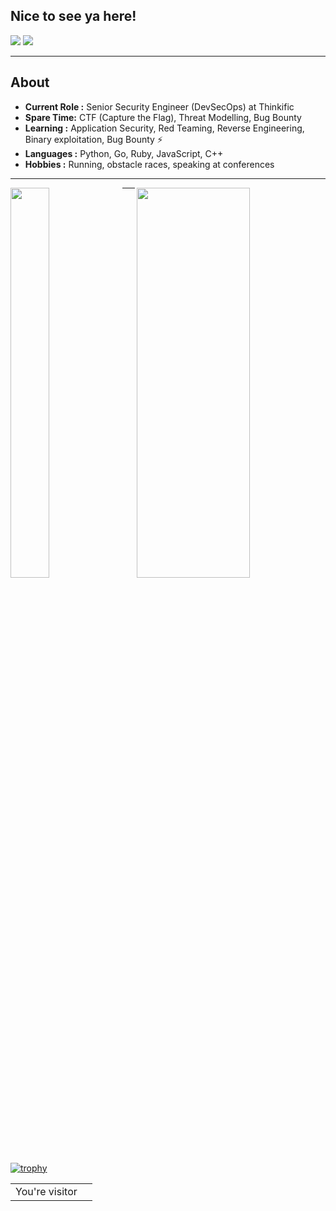 ## Nice to see ya here!
[![](https://img.shields.io/badge/LinkedIn-alekkras-blue)](https://www.linkedin.com/in/alekkras/)
[![](https://img.shields.io/badge/Gmail-alekforwork%40gmail.com-red)](mailto:alekforwork@gmail.com)

---------------------------------------------------------------------------------------------------------------------------------------------------------------------------------
## About

-  **Current Role :** Senior Security Engineer (DevSecOps) at Thinkific
-  **Spare Time:** CTF (Capture the Flag), Threat Modelling, Bug Bounty
-  **Learning :** Application Security, Red Teaming, Reverse Engineering, Binary exploitation, Bug Bounty :zap: 	
-  **Languages :** Python, Go, Ruby, JavaScript, C++
-  **Hobbies :** Running, obstacle races, speaking at conferences

---------------------------------------------------------------------------------------------------------------------------------------------------------------------------------
<div>
  <img align="left" width="35%" height="40%" src="https://github-readme-stats.vercel.app/api/top-langs/?username=alekkras&layout=compact">
  <img align="right" width="60%" height="40%" src="https://github-readme-stats.vercel.app/api?username=alekkras&show_icons=true&count_private=true">
</div>

--------------------------------------------------------------------------------------------------------------------------------------------------------------------------------- 
[![trophy](https://github-profile-trophy.vercel.app/?username=alekkras&rank=SECRET,SSS,SS,S,AAA,AA,A&theme=dracula&no-frame=true)](https://github.com/ryo-ma/github-profile-trophy)
<table>
  <tr>
    <td>You're visitor</td>
    <td><img src="https://profile-counter.glitch.me/alekkras/count.svg" alt="" /></td>
  </tr>
</table>


